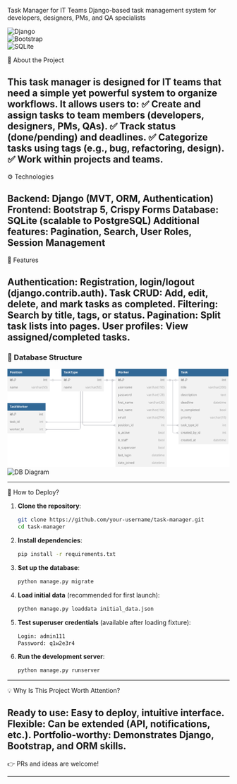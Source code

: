 Task Manager for IT Teams
Django-based task management system for developers, designers, PMs, and QA specialists

![Django](https://img.shields.io/badge/Django-092E20?style=for-the-badge&logo=django&logoColor=white)  
![Bootstrap](https://img.shields.io/badge/Bootstrap-563D7C?style=for-the-badge&logo=bootstrap&logoColor=white)  
![SQLite](https://img.shields.io/badge/SQLite-07405E?style=for-the-badge&logo=sqlite&logoColor=white)  

📌 About the Project

This task manager is designed for IT teams that need a simple yet powerful system to organize workflows. It allows users to:
✅ Create and assign tasks to team members (developers, designers, PMs, QAs).
✅ Track status (done/pending) and deadlines.
✅ Categorize tasks using tags (e.g., bug, refactoring, design).
✅ Work within projects and teams.
--- 

⚙️ Technologies

Backend: Django (MVT, ORM, Authentication)
Frontend: Bootstrap 5, Crispy Forms
Database: SQLite (scalable to PostgreSQL)
Additional features: Pagination, Search, User Roles, Session Management
--- 

🔧 Features

Authentication: Registration, login/logout (django.contrib.auth).
Task CRUD: Add, edit, delete, and mark tasks as completed.
Filtering: Search by title, tags, or status.
Pagination: Split task lists into pages.
User profiles: View assigned/completed tasks.
--- 

### **📂 Database Structure**  
![DB Diagram](./docs/diagram_db.svg)  
![DB Diagram](https://dbdiagram.io/67eec2524f7afba18443e9e1)

--- 
🚀 How to Deploy?

1. **Clone the repository**:
   ```bash
   git clone https://github.com/your-username/task-manager.git
   cd task-manager
   ```

2. **Install dependencies**:
   ```bash
   pip install -r requirements.txt
   ```

3. **Set up the database**:
   ```bash
   python manage.py migrate
   ```

4. **Load initial data** (recommended for first launch):
   ```bash
   python manage.py loaddata initial_data.json
   ```

5. **Test superuser credentials** (available after loading fixture):
   ```
   Login: admin111
   Password: q1w2e3r4
   ```

6. **Run the development server**:
   ```bash
   python manage.py runserver
   ```


--- 
💡 Why Is This Project Worth Attention?

Ready to use: Easy to deploy, intuitive interface.
Flexible: Can be extended (API, notifications, etc.).
Portfolio-worthy: Demonstrates Django, Bootstrap, and ORM skills.
--- 
👉 PRs and ideas are welcome!

---